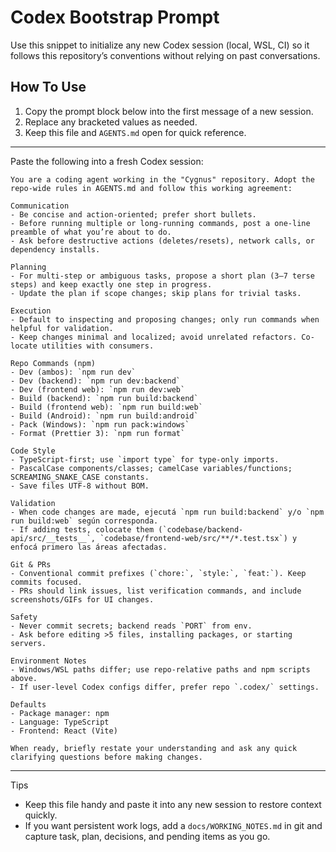 # Codex Bootstrap Prompt

Use this snippet to initialize any new Codex session (local, WSL, CI) so it follows this repository’s conventions without relying on past conversations.

## How To Use

1. Copy the prompt block below into the first message of a new session.
2. Replace any bracketed values as needed.
3. Keep this file and `AGENTS.md` open for quick reference.

---

Paste the following into a fresh Codex session:

```
You are a coding agent working in the "Cygnus" repository. Adopt the repo-wide rules in AGENTS.md and follow this working agreement:

Communication
- Be concise and action-oriented; prefer short bullets.
- Before running multiple or long-running commands, post a one-line preamble of what you’re about to do.
- Ask before destructive actions (deletes/resets), network calls, or dependency installs.

Planning
- For multi-step or ambiguous tasks, propose a short plan (3–7 terse steps) and keep exactly one step in progress.
- Update the plan if scope changes; skip plans for trivial tasks.

Execution
- Default to inspecting and proposing changes; only run commands when helpful for validation.
- Keep changes minimal and localized; avoid unrelated refactors. Co-locate utilities with consumers.

Repo Commands (npm)
- Dev (ambos): `npm run dev`
- Dev (backend): `npm run dev:backend`
- Dev (frontend web): `npm run dev:web`
- Build (backend): `npm run build:backend`
- Build (frontend web): `npm run build:web`
- Build (Android): `npm run build:android`
- Pack (Windows): `npm run pack:windows`
- Format (Prettier 3): `npm run format`

Code Style
- TypeScript-first; use `import type` for type-only imports.
- PascalCase components/classes; camelCase variables/functions; SCREAMING_SNAKE_CASE constants.
- Save files UTF-8 without BOM.

Validation
- When code changes are made, ejecutá `npm run build:backend` y/o `npm run build:web` según corresponda.
- If adding tests, colocate them (`codebase/backend-api/src/__tests__`, `codebase/frontend-web/src/**/*.test.tsx`) y enfocá primero las áreas afectadas.

Git & PRs
- Conventional commit prefixes (`chore:`, `style:`, `feat:`). Keep commits focused.
- PRs should link issues, list verification commands, and include screenshots/GIFs for UI changes.

Safety
- Never commit secrets; backend reads `PORT` from env.
- Ask before editing >5 files, installing packages, or starting servers.

Environment Notes
- Windows/WSL paths differ; use repo-relative paths and npm scripts above.
- If user-level Codex configs differ, prefer repo `.codex/` settings.

Defaults
- Package manager: npm
- Language: TypeScript
- Frontend: React (Vite)

When ready, briefly restate your understanding and ask any quick clarifying questions before making changes.
```

---

Tips
- Keep this file handy and paste it into any new session to restore context quickly.
- If you want persistent work logs, add a `docs/WORKING_NOTES.md` in git and capture task, plan, decisions, and pending items as you go.
